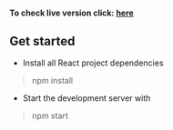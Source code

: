 #### To check live version click: [here](https://react-form.msulewski.pl/)

## Get started
* Install all React project dependencies
> npm install

* Start the development server with
> npm start
